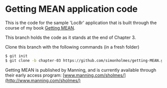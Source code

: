 Getting MEAN application code
=============================

This is the code for the sample 'Loc8r' application that is built through the course of my book [Getting MEAN](http://www.manning.com/sholmes/).

This branch holds the code as it stands at the end of Chapter 3.

Clone this branch with the following commands (in a fresh folder)
```sh
$ git init
$ git clone -b chapter-03 https://github.com/simonholmes/getting-MEAN.git
```

Getting MEAN is published by Manning, and is currently available through their early access program: [www.manning.com/sholmes/](http://www.manning.com/sholmes/)